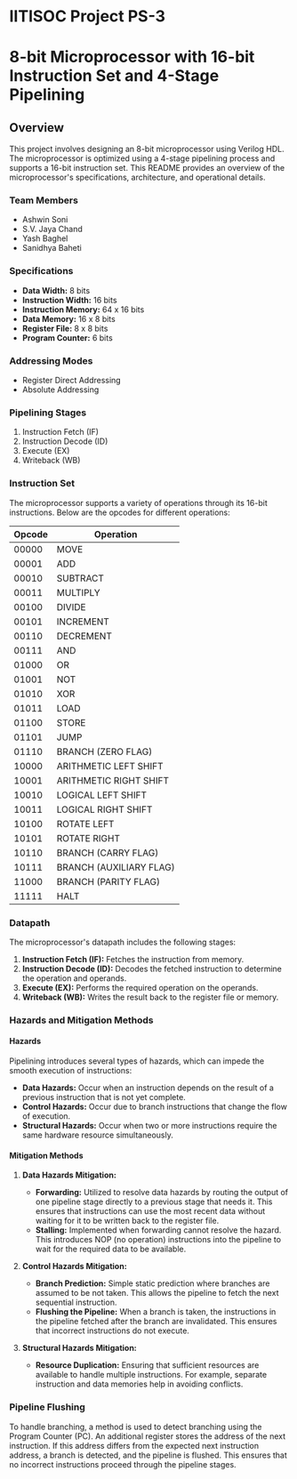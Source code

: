 # IITISOC Project PS-3
# 8-bit Microprocessor with 16-bit Instruction Set and 4-Stage Pipelining

## Overview
This project involves designing an 8-bit microprocessor using Verilog HDL. The microprocessor is optimized using a 4-stage pipelining process and supports a 16-bit instruction set. This README provides an overview of the microprocessor's specifications, architecture, and operational details.

### Team Members
- Ashwin Soni
- S.V. Jaya Chand
- Yash Baghel
- Sanidhya Baheti

### Specifications
- **Data Width:** 8 bits
- **Instruction Width:** 16 bits
- **Instruction Memory:** 64 x 16 bits
- **Data Memory:** 16 x 8 bits
- **Register File:** 8 x 8 bits
- **Program Counter:** 6 bits

### Addressing Modes
- Register Direct Addressing
- Absolute Addressing

### Pipelining Stages
1. Instruction Fetch (IF)
2. Instruction Decode (ID)
3. Execute (EX)
4. Writeback (WB)

### Instruction Set
The microprocessor supports a variety of operations through its 16-bit instructions. Below are the opcodes for different operations:

| Opcode | Operation                |
|--------|--------------------------|
| 00000  | MOVE                     |
| 00001  | ADD                      |
| 00010  | SUBTRACT                 |
| 00011  | MULTIPLY                 |
| 00100  | DIVIDE                   |
| 00101  | INCREMENT                |
| 00110  | DECREMENT                |
| 00111  | AND                      |
| 01000  | OR                       |
| 01001  | NOT                      |
| 01010  | XOR                      |
| 01011  | LOAD                     |
| 01100  | STORE                    |
| 01101  | JUMP                     |
| 01110  | BRANCH (ZERO FLAG)       |
| 10000  | ARITHMETIC LEFT SHIFT    |
| 10001  | ARITHMETIC RIGHT SHIFT   |
| 10010  | LOGICAL LEFT SHIFT       |
| 10011  | LOGICAL RIGHT SHIFT      |
| 10100  | ROTATE LEFT              |
| 10101  | ROTATE RIGHT             |
| 10110  | BRANCH (CARRY FLAG)      |
| 10111  | BRANCH (AUXILIARY FLAG)  |
| 11000  | BRANCH (PARITY FLAG)     |
| 11111  | HALT                     |

### Datapath
The microprocessor's datapath includes the following stages:
1. **Instruction Fetch (IF):** Fetches the instruction from memory.
2. **Instruction Decode (ID):** Decodes the fetched instruction to determine the operation and operands.
3. **Execute (EX):** Performs the required operation on the operands.
4. **Writeback (WB):** Writes the result back to the register file or memory.

### Hazards and Mitigation Methods

#### Hazards
Pipelining introduces several types of hazards, which can impede the smooth execution of instructions:
- **Data Hazards:** Occur when an instruction depends on the result of a previous instruction that is not yet complete.
- **Control Hazards:** Occur due to branch instructions that change the flow of execution.
- **Structural Hazards:** Occur when two or more instructions require the same hardware resource simultaneously.

#### Mitigation Methods

1. **Data Hazards Mitigation:**
   - **Forwarding:** Utilized to resolve data hazards by routing the output of one pipeline stage directly to a previous stage that needs it. This ensures that instructions can use the most recent data without waiting for it to be written back to the register file.
   - **Stalling:** Implemented when forwarding cannot resolve the hazard. This introduces NOP (no operation) instructions into the pipeline to wait for the required data to be available.

2. **Control Hazards Mitigation:**
   - **Branch Prediction:** Simple static prediction where branches are assumed to be not taken. This allows the pipeline to fetch the next sequential instruction.
   - **Flushing the Pipeline:** When a branch is taken, the instructions in the pipeline fetched after the branch are invalidated. This ensures that incorrect instructions do not execute.

3. **Structural Hazards Mitigation:**
   - **Resource Duplication:** Ensuring that sufficient resources are available to handle multiple instructions. For example, separate instruction and data memories help in avoiding conflicts.

### Pipeline Flushing

To handle branching, a method is used to detect branching using the Program Counter (PC). An additional register stores the address of the next instruction. If this address differs from the expected next instruction address, a branch is detected, and the pipeline is flushed. This ensures that no incorrect instructions proceed through the pipeline stages.
